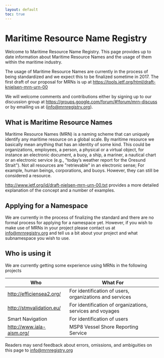 ```yaml
---
layout: default
toc: true
---
```

# Maritime Resource Name Registry
Welcome to Maritime Resource Name Registry. This page provides up to date information about Maritime Resource Names and the usage of them within the maritime industry.

The usage of Maritime Resource Names are currently in the process of being standardized and we expect this to be finalized sometime in 2017. The first draft of our proposal for MRNs is up at <https://tools.ietf.org/html/draft-knielsen-mrn-urn-00>

We will welcome comments and contributions either by signing up to our discussion group at <https://groups.google.com/forum/#!forum/mrn-discuss> or by emailing us at (<info@mrnregistry.org>).

## What is Maritime Resource Names
Maritime Resource Names (MRN) is a naming scheme that can uniquely identify any maritime resource on a global scale. By maritime resource we basically mean anything that has an identity of some kind. This could be organizations, employees, a person, a physical or a virtual object, for instance an electronic document, a buoy, a ship, a mariner, a nautical chart or an electronic service (e.g., "today’s weather report for the Oresund Strait"). Not all resources are "retrievable" in an electronic sense; For example, human beings, corporations, and buoys. However, they can still be considered a resource.

<http://www.ietf.org/id/draft-nielsen-mrn-urn-00.txt> provides a more detailed explanation of the concept and a number of examples.

## Applying for a Namespace
We are currently in the process of finalizing the standard and there are no formal process for applying for a namespace yet.
However, if you wish to make use of MRNs in your project please contact us at <info@mrnregistry.org> and tell us a bit about your project and what subnamespace you wish to use.

## Who is using it
We are currently getting some experience using MRNs in the following projects

| Who                         | What For                                                  |
|-----------------------------|-----------------------------------------------------------|
| <http://efficiensea2.org/>  | For identification of users, organizations and services   |
| <http://stmvalidation.eu/>  | For identification of organizations, services and voyages |
| Smart Navigation            | For identification of users                               |
| <http://www.iala-aism.org/> | MSP8 Vessel Shore Reporting Service                       |

Readers may send feedback about errors, omissions, and ambiguities on this page to <info@mrnregistry.org>

